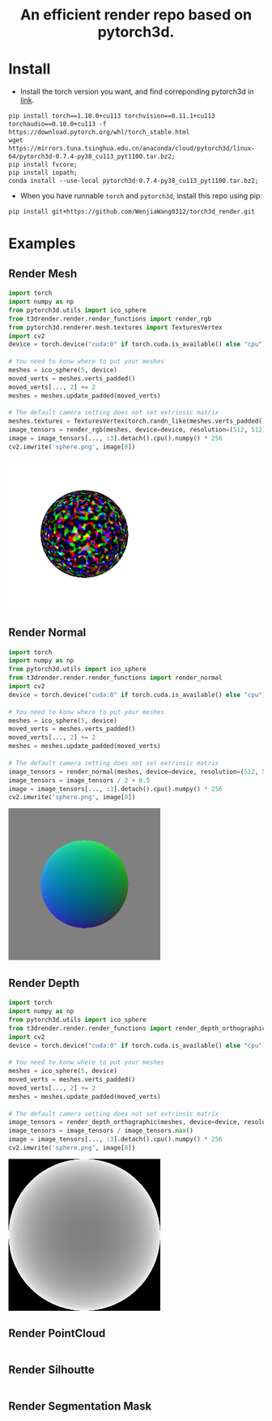 <div align="center">

<h1>An efficient render repo based on pytorch3d.</h1>
</div>


# Install
- Install the torch version you want, and find correponding pytorch3d in [link](https://mirrors.tuna.tsinghua.edu.cn/anaconda/cloud/pytorch3d/linux-64).
```
pip install torch==1.10.0+cu113 torchvision==0.11.1+cu113 torchaudio==0.10.0+cu113 -f https://download.pytorch.org/whl/torch_stable.html
wget https://mirrors.tuna.tsinghua.edu.cn/anaconda/cloud/pytorch3d/linux-64/pytorch3d-0.7.4-py38_cu113_pyt1100.tar.bz2;
pip install fvcore;
pip install iopath;
conda install --use-local pytorch3d-0.7.4-py38_cu113_pyt1100.tar.bz2;
```

- When you have runnable `torch` and `pytorch3d`, install this repo using pip:
```
pip install git+https://github.com/WenjiaWang0312/torch3d_render.git
```

# Examples

## Render Mesh
```python
import torch
import numpy as np
from pytorch3d.utils import ico_sphere
from t3drender.render.render_functions import render_rgb
from pytorch3d.renderer.mesh.textures import TexturesVertex
import cv2
device = torch.device("cuda:0" if torch.cuda.is_available() else "cpu")

# You need to konw where to put your meshes
meshes = ico_sphere(5, device)
moved_verts = meshes.verts_padded()
moved_verts[..., 2] += 2
meshes = meshes.update_padded(moved_verts)

# The default camera setting does not set extrinsic matrix
meshes.textures = TexturesVertex(torch.randn_like(meshes.verts_padded()))
image_tensors = render_rgb(meshes, device=device, resolution=(512, 512), fov=90, batch_size=30, verbose=True)
image = image_tensors[..., :3].detach().cpu().numpy() * 256
cv2.imwrite('sphere.png', image[0])
```
<div style="text-align: left;">
<img src="assets/sphere.png" alt="sphere" width="300"/>
</div>



## Render Normal
```python
import torch
import numpy as np
from pytorch3d.utils import ico_sphere
from t3drender.render.render_functions import render_normal
import cv2
device = torch.device("cuda:0" if torch.cuda.is_available() else "cpu")

# You need to konw where to put your meshes
meshes = ico_sphere(5, device)
moved_verts = meshes.verts_padded()
moved_verts[..., 2] += 2
meshes = meshes.update_padded(moved_verts)

# The default camera setting does not set extrinsic matrix
image_tensors = render_normal(meshes, device=device, resolution=(512, 512), fov=90, batch_size=30, verbose=True)
image_tensors = image_tensors / 2 + 0.5
image = image_tensors[..., :3].detach().cpu().numpy() * 256
cv2.imwrite('sphere.png', image[0])
```
<div style="text-align: left;">
<img src="assets/normal.png" alt="normal" width="300"/>
</div>


## Render Depth
```python
import torch
import numpy as np
from pytorch3d.utils import ico_sphere
from t3drender.render.render_functions import render_depth_orthographic
import cv2
device = torch.device("cuda:0" if torch.cuda.is_available() else "cpu")

# You need to konw where to put your meshes
meshes = ico_sphere(5, device)
moved_verts = meshes.verts_padded()
moved_verts[..., 2] += 2
meshes = meshes.update_padded(moved_verts)

# The default camera setting does not set extrinsic matrix
image_tensors = render_depth_orthographic(meshes, device=device, resolution=(512, 512), batch_size=30, verbose=True)
image_tensors = image_tensors / image_tensors.max()
image = image_tensors[..., :3].detach().cpu().numpy() * 256
cv2.imwrite('sphere.png', image[0])
```
<div style="text-align: left;">
<img src="assets/depth.png" alt="depth" width="300"/>
</div>


## Render PointCloud
```
```

## Render Silhoutte
```
```

## Render Segmentation Mask
```
```